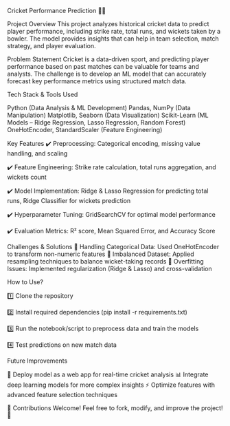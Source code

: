 Cricket Performance Prediction 🎯🏏

Project Overview
This project analyzes historical cricket data to predict player performance, including strike rate, total runs, and wickets taken by a bowler. The model provides insights that can help in team selection, match strategy, and player evaluation.

Problem Statement
Cricket is a data-driven sport, and predicting player performance based on past matches can be valuable for teams and analysts. The challenge is to develop an ML model that can accurately forecast key performance metrics using structured match data.

Tech Stack & Tools Used

Python (Data Analysis & ML Development)
Pandas, NumPy (Data Manipulation)
Matplotlib, Seaborn (Data Visualization)
Scikit-Learn (ML Models – Ridge Regression, Lasso Regression, Random Forest)
OneHotEncoder, StandardScaler (Feature Engineering)

Key Features
✔️ Preprocessing: Categorical encoding, missing value handling, and scaling

✔️ Feature Engineering: Strike rate calculation, total runs aggregation, and wickets count

✔️ Model Implementation: Ridge & Lasso Regression for predicting total runs, Ridge Classifier for wickets prediction

✔️ Hyperparameter Tuning: GridSearchCV for optimal model performance

✔️ Evaluation Metrics: R² score, Mean Squared Error, and Accuracy Score

Challenges & Solutions
🔹 Handling Categorical Data: Used OneHotEncoder to transform non-numeric features
🔹 Imbalanced Dataset: Applied resampling techniques to balance wicket-taking records
🔹 Overfitting Issues: Implemented regularization (Ridge & Lasso) and cross-validation

How to Use?

1️⃣ Clone the repository

2️⃣ Install required dependencies (pip install -r requirements.txt)

3️⃣ Run the notebook/script to preprocess data and train the models

4️⃣ Test predictions on new match data

Future Improvements

🚀 Deploy model as a web app for real-time cricket analysis
📊 Integrate deep learning models for more complex insights
⚡ Optimize features with advanced feature selection techniques

📌 Contributions Welcome! Feel free to fork, modify, and improve the project! 🚀







